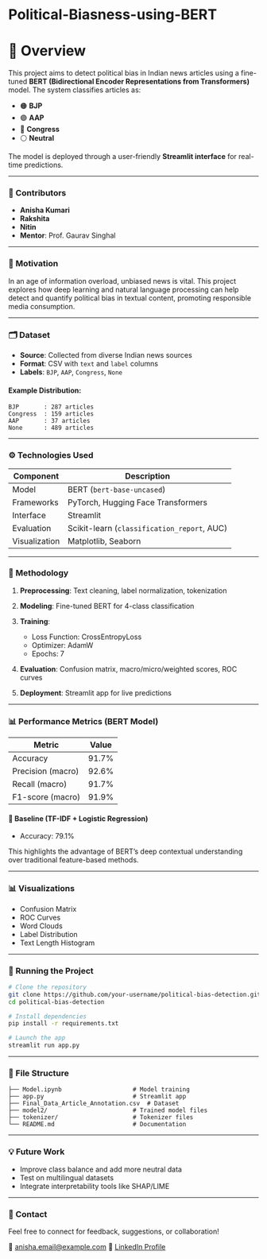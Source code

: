 # Political-Biasness-using-BERT
# 📌 Overview
This project aims to detect political bias in Indian news articles using a fine-tuned **BERT (Bidirectional Encoder Representations from Transformers)** model. The system classifies articles as:

* 🟠 **BJP**
* 🟣 **AAP**
* 🔵 **Congress**
* ⚪ **Neutral**

The model is deployed through a user-friendly **Streamlit interface** for real-time predictions.

---
### 👥 Contributors

* **Anisha Kumari**
* **Rakshita**
* **Nitin**
* **Mentor**: Prof. Gaurav Singhal

---

### 🧠 Motivation

In an age of information overload, unbiased news is vital. This project explores how deep learning and natural language processing can help detect and quantify political bias in textual content, promoting responsible media consumption.

---

### 🗂️ Dataset

* **Source**: Collected from diverse Indian news sources
* **Format**: CSV with `text` and `label` columns
* **Labels**: `BJP`, `AAP`, `Congress`, `None`

#### Example Distribution:

```
BJP       : 287 articles
Congress  : 159 articles
AAP       : 37 articles
None      : 489 articles
```

---

### ⚙️ Technologies Used

| Component     | Description                                 |
| ------------- | ------------------------------------------- |
| Model         | BERT (`bert-base-uncased`)                  |
| Frameworks    | PyTorch, Hugging Face Transformers          |
| Interface     | Streamlit                                   |
| Evaluation    | Scikit-learn (`classification_report`, AUC) |
| Visualization | Matplotlib, Seaborn                         |

---

### 🧪 Methodology

1. **Preprocessing**: Text cleaning, label normalization, tokenization
2. **Modeling**: Fine-tuned BERT for 4-class classification
3. **Training**:

   * Loss Function: CrossEntropyLoss
   * Optimizer: AdamW
   * Epochs: 7
4. **Evaluation**: Confusion matrix, macro/micro/weighted scores, ROC curves
5. **Deployment**: Streamlit app for live predictions

---

### 📊 Performance Metrics (BERT Model)

| Metric            | Value |
| ----------------- | ----- |
| Accuracy          | 91.7% |
| Precision (macro) | 92.6% |
| Recall (macro)    | 91.7% |
| F1-score (macro)  | 91.9% |

#### 🔹 Baseline (TF-IDF + Logistic Regression)

* Accuracy: 79.1%

This highlights the advantage of BERT’s deep contextual understanding over traditional feature-based methods.

---

### 📊 Visualizations

* Confusion Matrix
* ROC Curves
* Word Clouds
* Label Distribution
* Text Length Histogram

---

### 🚀 Running the Project

```bash
# Clone the repository
git clone https://github.com/your-username/political-bias-detection.git
cd political-bias-detection

# Install dependencies
pip install -r requirements.txt

# Launch the app
streamlit run app.py
```

---

### 📒 File Structure

```
├── Model.ipynb                    # Model training
├── app.py                         # Streamlit app
├── Final_Data_Article_Annotation.csv  # Dataset
├── model2/                        # Trained model files
├── tokenizer/                     # Tokenizer files
└── README.md                      # Documentation
```

---

### 💡 Future Work

* Improve class balance and add more neutral data
* Test on multilingual datasets
* Integrate interpretability tools like SHAP/LIME

---

### 📢 Contact

Feel free to connect for feedback, suggestions, or collaboration!

📧 [anisha.email@example.com](mailto:anisha.email@example.com)
🔗 [LinkedIn Profile](https://www.linkedin.com/in/anisha-kumari)
